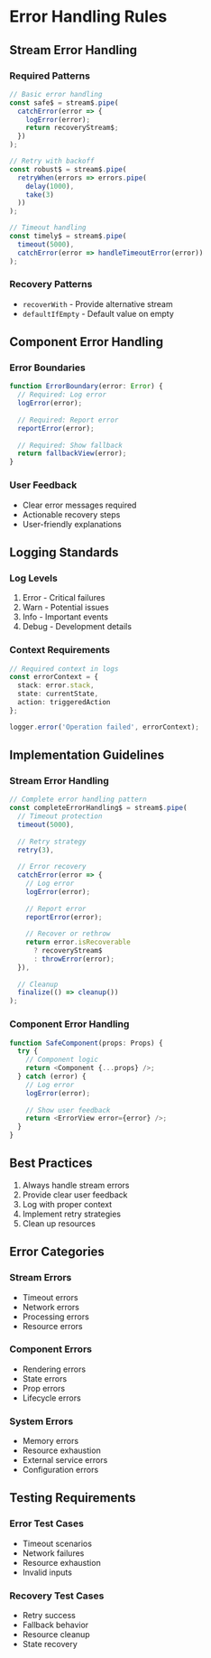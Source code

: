 # Error Handling Rules

## Stream Error Handling

### Required Patterns
```typescript
// Basic error handling
const safe$ = stream$.pipe(
  catchError(error => {
    logError(error);
    return recoveryStream$;
  })
);

// Retry with backoff
const robust$ = stream$.pipe(
  retryWhen(errors => errors.pipe(
    delay(1000),
    take(3)
  ))
);

// Timeout handling
const timely$ = stream$.pipe(
  timeout(5000),
  catchError(error => handleTimeoutError(error))
);
```

### Recovery Patterns
- `recoverWith` - Provide alternative stream
- `defaultIfEmpty` - Default value on empty

## Component Error Handling

### Error Boundaries
```typescript
function ErrorBoundary(error: Error) {
  // Required: Log error
  logError(error);
  
  // Required: Report error
  reportError(error);
  
  // Required: Show fallback
  return fallbackView(error);
}
```

### User Feedback
- Clear error messages required
- Actionable recovery steps
- User-friendly explanations

## Logging Standards

### Log Levels
1. Error - Critical failures
2. Warn - Potential issues
3. Info - Important events
4. Debug - Development details

### Context Requirements
```typescript
// Required context in logs
const errorContext = {
  stack: error.stack,
  state: currentState,
  action: triggeredAction
};

logger.error('Operation failed', errorContext);
```

## Implementation Guidelines

### Stream Error Handling
```typescript
// Complete error handling pattern
const completeErrorHandling$ = stream$.pipe(
  // Timeout protection
  timeout(5000),
  
  // Retry strategy
  retry(3),
  
  // Error recovery
  catchError(error => {
    // Log error
    logError(error);
    
    // Report error
    reportError(error);
    
    // Recover or rethrow
    return error.isRecoverable
      ? recoveryStream$
      : throwError(error);
  }),
  
  // Cleanup
  finalize(() => cleanup())
);
```

### Component Error Handling
```typescript
function SafeComponent(props: Props) {
  try {
    // Component logic
    return <Component {...props} />;
  } catch (error) {
    // Log error
    logError(error);
    
    // Show user feedback
    return <ErrorView error={error} />;
  }
}
```

## Best Practices

1. Always handle stream errors
2. Provide clear user feedback
3. Log with proper context
4. Implement retry strategies
5. Clean up resources

## Error Categories

### Stream Errors
- Timeout errors
- Network errors
- Processing errors
- Resource errors

### Component Errors
- Rendering errors
- State errors
- Prop errors
- Lifecycle errors

### System Errors
- Memory errors
- Resource exhaustion
- External service errors
- Configuration errors

## Testing Requirements

### Error Test Cases
- Timeout scenarios
- Network failures
- Resource exhaustion
- Invalid inputs

### Recovery Test Cases
- Retry success
- Fallback behavior
- Resource cleanup
- State recovery 